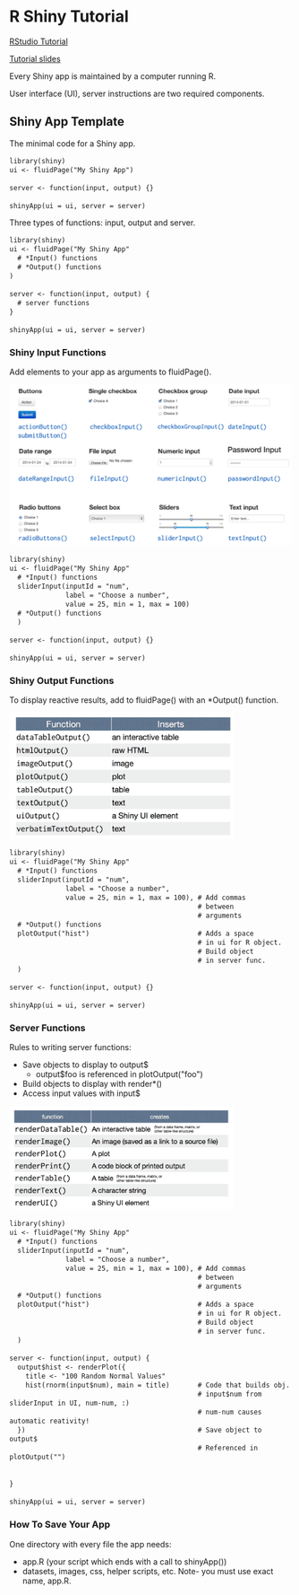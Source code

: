 
# R Shiny Tutorial

[RStudio Tutorial](https://shiny.rstudio.com/tutorial/)

[Tutorial slides](https://ucsb-bren.github.io/env-info/wk08_shiny/shiny_lec.pdf)

Every Shiny app is maintained by a computer running R.

User interface (UI), server instructions are two required components.

## Shiny App Template

The minimal code for a Shiny app. 

```{r shinyTemplate, eval = FALSE}
library(shiny)
ui <- fluidPage("My Shiny App")

server <- function(input, output) {}

shinyApp(ui = ui, server = server)
```

Three types of functions: input, output and server.

```{r shinyTemplate2, eval = FALSE}
library(shiny)
ui <- fluidPage("My Shiny App"
  # *Input() functions
  # *Output() functions
)

server <- function(input, output) {
  # server functions
}

shinyApp(ui = ui, server = server)
```

### Shiny Input Functions

Add elements to your app as arguments to fluidPage().

<img src="inputFunctions.png" width="650"/>

```{r shinyTemplate3, eval = FALSE}
library(shiny)
ui <- fluidPage("My Shiny App"
  # *Input() functions
  sliderInput(inputId = "num",
              label = "Choose a number",
              value = 25, min = 1, max = 100)
  # *Output() functions
  )

server <- function(input, output) {}

shinyApp(ui = ui, server = server)
```

### Shiny Output Functions

To display reactive results, add to fluidPage() with an *Output() function. 

<img src="outputFunctions.png" width="400"/>

```{r shinyTemplate4, eval = FALSE}
library(shiny)
ui <- fluidPage("My Shiny App"
  # *Input() functions
  sliderInput(inputId = "num",
              label = "Choose a number",
              value = 25, min = 1, max = 100), # Add commas 
                                               # between
                                               # arguments
  # *Output() functions
  plotOutput("hist")                           # Adds a space 
                                               # in ui for R object.
                                               # Build object
                                               # in server func.
  )

server <- function(input, output) {}

shinyApp(ui = ui, server = server)
```

### Server Functions

Rules to writing server functions:

* Save objects to display to output$ 
  * output$foo is referenced in plotOutput("foo")
* Build objects to display with render*()
* Access input values with input$

<img src="renderFunctions.png" width="400"/>

```{r shinyTemplate5, eval = FALSE}
library(shiny)
ui <- fluidPage("My Shiny App"
  # *Input() functions
  sliderInput(inputId = "num",
              label = "Choose a number",
              value = 25, min = 1, max = 100), # Add commas 
                                               # between
                                               # arguments
  # *Output() functions
  plotOutput("hist")                           # Adds a space 
                                               # in ui for R object.
                                               # Build object
                                               # in server func.
  )

server <- function(input, output) {
  output$hist <- renderPlot({
    title <- "100 Random Normal Values"
    hist(rnorm(input$num), main = title)       # Code that builds obj.
                                               # input$num from sliderInput in UI, num-num, :)
                                               # num-num causes automatic reativity!
  })                                           # Save object to output$
                                               # Referenced in plotOutput("")
    
    
}

shinyApp(ui = ui, server = server)
```

### How To Save Your App

One directory with every file the app needs:

* app.R (your script which ends with a call to shinyApp())
* datasets, images, css, helper scripts, etc.
Note- you must use exact name, app.R.

